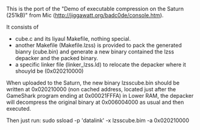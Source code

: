 This is the port of the "Demo of executable compression on the Saturn (251kB)" from Mic (http://jiggawatt.org/badc0de/console.htm).

It consists of 

* cube.c and its liyaul Makefile, nothing special.
* another Makefile (Makefile.lzss) is provided to pack the generated bianry (cube.bin) and generate a new binary contained the lzss depacker and the packed binary.
* a specific linker file (linker_lzss.ld) to relocate the depacker where it shouyld be (0x020210000)

When uploaded to the Saturn, the new binary lzsscube.bin should be written at 0x020210000 (non cached address, located just after the GameShark program ending at 0x00021FFFA) in Lower RAM, the depacker will decompress the original binary at 0x006004000 as usual and then executed.

Then just run:
 sudo ssload -p 'datalink' -x lzsscube.bim -a 0x020210000
